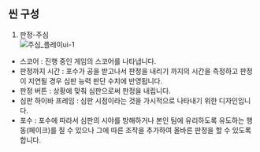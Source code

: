 ## 씬 구성
1. 판정-주심  
![주심_플레이ui-1](https://github.com/hojin-kr/Design-Book/blob/master/Baseball-Referee/%EC%A3%BC%EC%8B%AC_%ED%94%8C%EB%A0%88%EC%9D%B4ui-1.png?raw=true)
  - 스코어 : 진행 중인 게임의 스코어를 나타냅니다.
  - 판정까지 시간 : 포수가 공을 받고나서 판정을 내리기 까지의 시간을 측정하고 판정이 지연될 경우 심판 능력 판단 수치에 반영됩니다.
  - 판정 버튼 : 상황에 맞춰 심판으로써 판정을 내립니다.
  - 심판 하이바 프레임 : 심판 시점이라는 것을 가시적으로 나타내기 위한 디자인입니다.
  - 포수 : 포수에 따라서 심판의 시야를 방해하거나 본인 팀에 유리하도록 유도하는 행동(페이크)를 칠 수 있으나 그에 따른 조작을 추가하여 올바른 판정을 할 수 있도록합니다.
